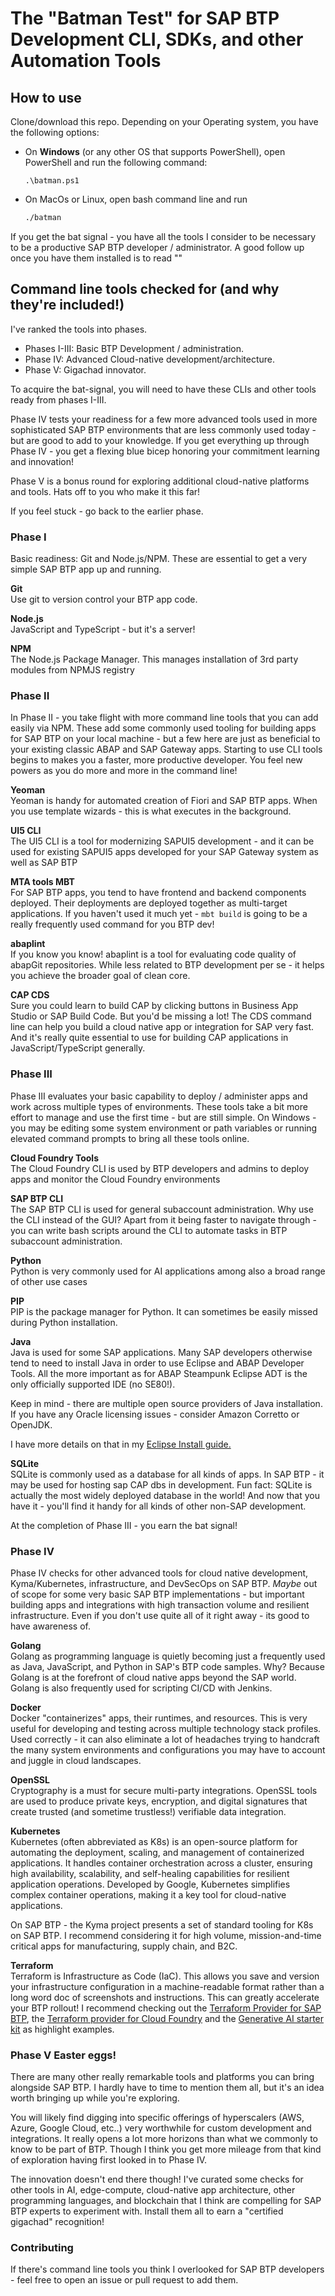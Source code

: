 # The "Batman Test" for SAP BTP Development CLI, SDKs, and other Automation Tools

## How to use

Clone/download this repo. Depending on your Operating system, you have the following options:

- On **Windows** (or any other OS that supports PowerShell), open PowerShell and run the following command:

    ```pwsh
    .\batman.ps1
    ```

- On MacOs or Linux, open bash command line and run

    ```bash
    ./batman
    ```

If you get the bat signal - you have all the tools I consider to be necessary to be a productive SAP BTP developer / administrator. A good follow up once you have them installed is to read ""

## Command line tools checked for (and why they're included!)

I've ranked the tools into phases.

- Phases I-III: Basic BTP Development / administration.
- Phase IV: Advanced Cloud-native development/architecture.
- Phase V: Gigachad innovator.

To acquire the bat-signal, you will need to have these CLIs and other tools ready from phases I-III. 

Phase IV tests your readiness for a few more advanced tools used in more sophisticated SAP BTP environments that are less commonly used today - but are good to add to your knowledge. If you get everything up through Phase IV - you get a flexing blue bicep honoring your commitment learning and innovation!

Phase V is a bonus round for exploring additional cloud-native platforms and tools. Hats off to you who make it this far!

If you feel stuck - go back to the earlier phase.

### Phase I

Basic readiness: Git and Node.js/NPM. These are essential to get a very simple SAP BTP app up and running.

<b>Git</b></br>
Use git to version control your BTP app code.
</br>

<b>Node.js</b></br>
JavaScript and TypeScript - but it's a server!
</br>

<b>NPM</b></br>
The Node.js Package Manager. This manages installation of 3rd party modules from NPMJS registry
</br>

### Phase II

In Phase II - you take flight with more command line tools that you can add easily via NPM. These add some commonly used tooling for building apps for SAP BTP on your local machine - but a few here are just as beneficial to your existing classic ABAP and SAP Gateway apps. Starting to use CLI tools begins to makes you a faster, more productive developer. You feel new powers as you do more and more in the command line!

<b>Yeoman</b></br>
Yeoman is handy for automated creation of Fiori and SAP BTP apps. When you use template wizards - this is what executes in the background.
</br>

<b>UI5 CLI</b></br> 
The UI5 CLI is a tool for modernizing SAPUI5 development - and it can be used for existing SAPUI5 apps developed for your SAP Gateway system as well as SAP BTP
</br>

<b>MTA tools MBT </b></br>
For SAP BTP apps, you tend to have frontend and backend components deployed. Their deployments are deployed together as multi-target applications. If you haven't used it much yet - ```mbt build``` is going to be a really frequently used command for you BTP dev!
</br>

<b>abaplint</b></br>
If you know you know! abaplint is a tool for evaluating code quality of abapGit repositories. While less related to BTP development per se - it helps you achieve the broader goal of clean core.
</br>

<b>CAP CDS</b></br>
Sure you could learn to build CAP by clicking buttons in Business App Studio or SAP Build Code. But you'd be missing a lot! The CDS command line can help you build a cloud native app or integration for SAP very fast. And it's really quite essential to use for building CAP applications in JavaScript/TypeScript generally.
</br>

### Phase III

Phase III evaluates your basic capability to deploy / administer apps and work across multiple types of environments. These tools take a bit more effort to manage and use the first time - but are still simple. On Windows - you may be editing some system environment or path variables or running elevated command prompts to bring all these tools online. 

<b>Cloud Foundry Tools</b></br>
The Cloud Foundry CLI is used by BTP developers and admins to deploy apps and monitor the Cloud Foundry environments
</br>

<b>SAP BTP CLI</b></br>
The SAP BTP CLI is used for general subaccount administration. Why use the CLI instead of the GUI? Apart from it being faster to navigate through - you can write bash scripts around the CLI to automate tasks in BTP subaccount administration.
</br>

<b>Python</b></br>
Python is very commonly used for AI applications among also a broad range of other use cases 
</br>

<b>PIP</b></br>
PIP is the package manager for Python. It can sometimes be easily missed during Python installation.
</br>

<b>Java</b></br>
Java is used for some SAP applications. Many SAP developers otherwise tend to need to install Java in order to use Eclipse and ABAP Developer Tools. All the more important as for ABAP Steampunk Eclipse ADT is the only officially supported IDE (no SE80!).

Keep in mind - there are multiple open source providers of Java installation. If you have any Oracle licensing issues - consider Amazon Corretto or OpenJDK.

I have more details on that in my <a href="https://docs.google.com/document/d/1qesuVHcmaMRzxYcC0HwWObYoImjjG9TVtnVqN-yPLYY/edit?usp=sharing">Eclipse Install guide.</a>
</br>

<b>SQLite</b></br>
SQLite is commonly used as a database for all kinds of apps. In SAP BTP - it may be used for hosting sap CAP dbs in development. Fun fact: SQLite is actually the most widely deployed database in the world! And now that you have it - you'll find it handy for all kinds of other non-SAP development.
</br>

At the completion of Phase III - you earn the bat signal! 

### Phase IV

Phase IV checks for other advanced tools for cloud native development, Kyma/Kubernetes, infrastructure, and DevSecOps on SAP BTP.
*Maybe* out of scope for some very basic SAP BTP implementations - but important building apps and integrations with high transaction volume and resilient infrastructure. Even if you don't use quite all of it right away - its good to have awareness of.

<b>Golang</b></br>
Golang as programming language is quietly becoming just a frequently used as Java, JavaScript, and Python in SAP's BTP code samples. Why? Because Golang is at the forefront of cloud native apps beyond the SAP world. Golang is also frequently used for scripting CI/CD with Jenkins.

<b>Docker</b></br>
Docker "containerizes" apps, their runtimes, and resources. This is very useful for developing and testing across multiple technology stack profiles. Used correctly - it can also eliminate a lot of headaches trying to handcraft the many system environments and configurations you may have to account and juggle in cloud landscapes.
</br>

<b>OpenSSL</b></br>
Cryptography is a must for secure multi-party integrations. OpenSSL tools are used to produce private keys, encryption, and digital signatures that create trusted (and sometime trustless!) verifiable data integration.
</br>

<b>Kubernetes</b></br>
Kubernetes (often abbreviated as K8s) is an open-source platform for automating the deployment, scaling, and management of containerized applications. It handles container orchestration across a cluster, ensuring high availability, scalability, and self-healing capabilities for resilient application operations. Developed by Google, Kubernetes simplifies complex container operations, making it a key tool for cloud-native applications.

On SAP BTP - the Kyma project presents a set of standard tooling for K8s on SAP BTP. I recommend considering it for high volume, mission-and-time critical apps for manufacturing, supply chain, and B2C.
</br>

<b>Terraform</b></br>
Terraform is Infrastructure as Code (IaC). This allows you save and version your infrastructure configuration in a machine-readable format rather than a long word doc of screenshots and instructions. This can greatly accelerate your BTP rollout! I recommend checking out the <a href="https://github.com/SAP/terraform-provider-btp">Terraform Provider for SAP BTP</a>, the <a href="https://github.com/SAP/terraform-provider-cloudfoundry">Terraform provider for Cloud Foundry</a> and the <a href="https://github.com/SAP-samples/btp-genai-starter-kit">Generative AI starter kit</a> as highlight examples.

### Phase V Easter eggs!

There are many other really remarkable tools and platforms you can bring alongside SAP BTP. I hardly have to time to mention them all, but it's an idea worth bringing up while you're exploring.

You will likely find digging into specific offerings of hyperscalers (AWS, Azure, Google Cloud, etc..) very worthwhile for custom development and integrations. It really opens a lot more horizons than what we commonly to know to be part of BTP. Though I think you get more mileage from that kind of exploration having first looked in to Phase IV.

The innovation doesn't end there though! I've curated some checks for other tools in AI, edge-compute, cloud-native app architecture, other programming languages, and blockchain that I think are compelling for SAP BTP experts to experiment with. Install them all to earn a "certified gigachad" recognition!

### Contributing

If there's command line tools you think I overlooked for SAP BTP developers - feel free to open an issue or pull request to add them.

